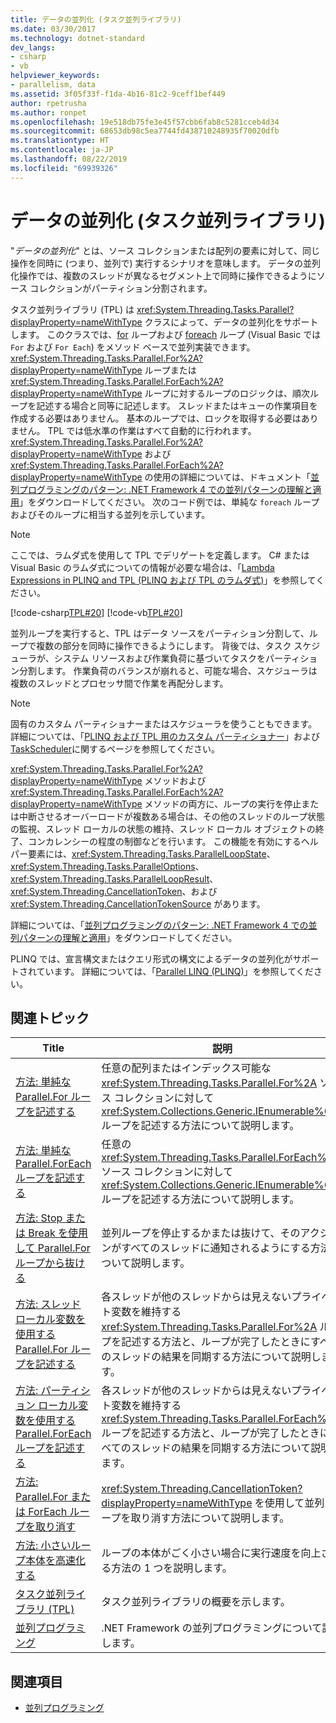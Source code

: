 ```yaml
---
title: データの並列化 (タスク並列ライブラリ)
ms.date: 03/30/2017
ms.technology: dotnet-standard
dev_langs:
- csharp
- vb
helpviewer_keywords:
- parallelism, data
ms.assetid: 3f05f33f-f1da-4b16-81c2-9ceff1bef449
author: rpetrusha
ms.author: ronpet
ms.openlocfilehash: 19e518db75fe3e45f57cbb6fab8c5281cceb4d34
ms.sourcegitcommit: 68653db98c5ea7744fd438710248935f70020dfb
ms.translationtype: HT
ms.contentlocale: ja-JP
ms.lasthandoff: 08/22/2019
ms.locfileid: "69939326"
---
```

# <a name="data-parallelism-task-parallel-library"></a>データの並列化 (タスク並列ライブラリ)
"*データの並列化*" とは、ソース コレクションまたは配列の要素に対して、同じ操作を同時に (つまり、並列で) 実行するシナリオを意味します。 データの並列化操作では、複数のスレッドが異なるセグメント上で同時に操作できるようにソース コレクションがパーティション分割されます。  
  
 タスク並列ライブラリ (TPL) は <xref:System.Threading.Tasks.Parallel?displayProperty=nameWithType> クラスによって、データの並列化をサポートします。 このクラスでは、[for](../../csharp/language-reference/keywords/for.md) ループおよび [foreach](../../csharp/language-reference/keywords/foreach-in.md) ループ (Visual Basic では `For` および `For Each`) をメソッド ベースで並列実装できます。 <xref:System.Threading.Tasks.Parallel.For%2A?displayProperty=nameWithType> ループまたは <xref:System.Threading.Tasks.Parallel.ForEach%2A?displayProperty=nameWithType> ループに対するループのロジックは、順次ループを記述する場合と同等に記述します。 スレッドまたはキューの作業項目を作成する必要はありません。 基本のループでは、ロックを取得する必要はありません。 TPL では低水準の作業はすべて自動的に行われます。 <xref:System.Threading.Tasks.Parallel.For%2A?displayProperty=nameWithType> および <xref:System.Threading.Tasks.Parallel.ForEach%2A?displayProperty=nameWithType> の使用の詳細については、ドキュメント「[並列プログラミングのパターン: .NET Framework 4 での並列パターンの理解と適用](https://www.microsoft.com/download/details.aspx?id=19222)」をダウンロードしてください。 次のコード例では、単純な `foreach` ループおよびそのループに相当する並列を示しています。  
  
> [!NOTE]
> ここでは、ラムダ式を使用して TPL でデリゲートを定義します。 C# または Visual Basic のラムダ式についての情報が必要な場合は、「[Lambda Expressions in PLINQ and TPL (PLINQ および TPL のラムダ式)](../../../docs/standard/parallel-programming/lambda-expressions-in-plinq-and-tpl.md)」を参照してください。  
  
 [!code-csharp[TPL#20](../../../samples/snippets/csharp/VS_Snippets_Misc/tpl/cs/tpl.cs#20)]
 [!code-vb[TPL#20](../../../samples/snippets/visualbasic/VS_Snippets_Misc/tpl/vb/tpl_vb.vb#20)]  
  
 並列ループを実行すると、TPL はデータ ソースをパーティション分割して、ループで複数の部分を同時に操作できるようにします。 背後では、タスク スケジューラが、システム リソースおよび作業負荷に基づいてタスクをパーティション分割します。 作業負荷のバランスが崩れると、可能な場合、スケジューラは複数のスレッドとプロセッサ間で作業を再配分します。  
  
> [!NOTE]
> 固有のカスタム パーティショナーまたはスケジューラを使うこともできます。 詳細については、「[PLINQ および TPL 用のカスタム パーティショナー](../../../docs/standard/parallel-programming/custom-partitioners-for-plinq-and-tpl.md)」および[TaskScheduler](xref:System.Threading.Tasks.TaskScheduler)に関するページを参照してください。  
  
 <xref:System.Threading.Tasks.Parallel.For%2A?displayProperty=nameWithType> メソッドおよび <xref:System.Threading.Tasks.Parallel.ForEach%2A?displayProperty=nameWithType> メソッドの両方に、ループの実行を停止または中断させるオーバーロードが複数ある場合は、その他のスレッドのループ状態の監視、スレッド ローカルの状態の維持、スレッド ローカル オブジェクトの終了、コンカレンシーの程度の制御などを行います。 この機能を有効にするヘルパー要素には、<xref:System.Threading.Tasks.ParallelLoopState>、<xref:System.Threading.Tasks.ParallelOptions>、<xref:System.Threading.Tasks.ParallelLoopResult>、<xref:System.Threading.CancellationToken>、および <xref:System.Threading.CancellationTokenSource> があります。  
  
 詳細については、「[並列プログラミングのパターン: .NET Framework 4 での並列パターンの理解と適用](https://www.microsoft.com/download/details.aspx?id=19222)」をダウンロードしてください。  
  
 PLINQ では、宣言構文またはクエリ形式の構文によるデータの並列化がサポートされています。 詳細については、「[Parallel LINQ (PLINQ)](../../../docs/standard/parallel-programming/parallel-linq-plinq.md)」を参照してください。  
  
## <a name="related-topics"></a>関連トピック  
  
|Title|説明|  
|-----------|-----------------|  
|[方法: 単純な Parallel.For ループを記述する](../../../docs/standard/parallel-programming/how-to-write-a-simple-parallel-for-loop.md)|任意の配列またはインデックス可能な <xref:System.Threading.Tasks.Parallel.For%2A> ソース コレクションに対して <xref:System.Collections.Generic.IEnumerable%601> ループを記述する方法について説明します。|  
|[方法: 単純な Parallel.ForEach ループを記述する](../../../docs/standard/parallel-programming/how-to-write-a-simple-parallel-foreach-loop.md)|任意の <xref:System.Threading.Tasks.Parallel.ForEach%2A> ソース コレクションに対して <xref:System.Collections.Generic.IEnumerable%601> ループを記述する方法について説明します。|  
|[方法: Stop または Break を使用して Parallel.For ループから抜ける](https://docs.microsoft.com/previous-versions/dotnet/netframework-4.0/dd460721(v=vs.100))|並列ループを停止するかまたは抜けて、そのアクションがすべてのスレッドに通知されるようにする方法について説明します。|  
|[方法: スレッド ローカル変数を使用する Parallel.For ループを記述する](../../../docs/standard/parallel-programming/how-to-write-a-parallel-for-loop-with-thread-local-variables.md)|各スレッドが他のスレッドからは見えないプライベート変数を維持する <xref:System.Threading.Tasks.Parallel.For%2A> ループを記述する方法と、ループが完了したときにすべてのスレッドの結果を同期する方法について説明します。|  
|[方法: パーティション ローカル変数を使用する Parallel.ForEach ループを記述する](../../../docs/standard/parallel-programming/how-to-write-a-parallel-foreach-loop-with-partition-local-variables.md)|各スレッドが他のスレッドからは見えないプライベート変数を維持する <xref:System.Threading.Tasks.Parallel.ForEach%2A> ループを記述する方法と、ループが完了したときにすべてのスレッドの結果を同期する方法について説明します。|  
|[方法: Parallel.For または ForEach ループを取り消す](../../../docs/standard/parallel-programming/how-to-cancel-a-parallel-for-or-foreach-loop.md)|<xref:System.Threading.CancellationToken?displayProperty=nameWithType> を使用して並列ループを取り消す方法について説明します。|  
|[方法: 小さいループ本体を高速化する](../../../docs/standard/parallel-programming/how-to-speed-up-small-loop-bodies.md)|ループの本体がごく小さい場合に実行速度を向上させる方法の 1 つを説明します。|  
|[タスク並列ライブラリ (TPL)](../../../docs/standard/parallel-programming/task-parallel-library-tpl.md)|タスク並列ライブラリの概要を示します。|  
|[並列プログラミング](../../../docs/standard/parallel-programming/index.md)|.NET Framework の並列プログラミングについて説明します。|  
  
## <a name="see-also"></a>関連項目

- [並列プログラミング](../../../docs/standard/parallel-programming/index.md)
